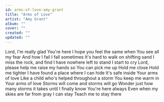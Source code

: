 ```yaml
---
id: arms-of-love-amy-grant
title: "Arms of Love"
artist: "Amy Grant"
album: ""
cover: ""
created: ""
updated: ""
---
```


Lord, I'm really glad You're here
I hope you feel the same when You see all my fear
And how I fail
I fall sometimes
It's hard to walk on shifting sand
I miss the rock, and find I have nowhere left to stand
I start to cry
Lord, please help me raise my hands so You can pick me up
Hold me close
Hold me tighter
I have found a place where I can hide
It's safe inside Your arms of love
Like a child who's helped throughout a storm
You keep me warm in Your arms of love
Storms will come and storms will go
Wonder just how many storms it takes until I finally know
You're here always
Even when my skies are far from gray
I can stay
Teach me to stay there